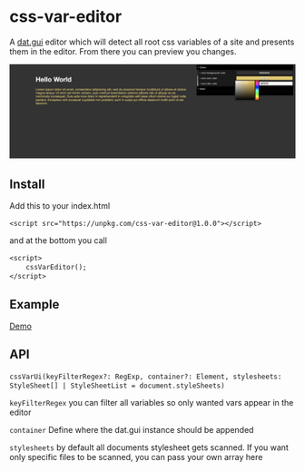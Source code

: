 # css-var-editor
A [dat.gui](https://github.com/dataarts/dat.gui) editor which will detect all
root css variables of a site and presents them in the editor.
From there you can preview you changes.

![Example](./docs/example.png)

## Install


Add this to your index.html

    <script src="https://unpkg.com/css-var-editor@1.0.0"></script>
    
and at the bottom you call

    <script>
        cssVarEditor();
    </script>

## Example 

[Demo](https://faebeee.github.io/css-var-editor/index.html)


## API

    cssVarUi(keyFilterRegex?: RegExp, container?: Element, stylesheets: StyleSheet[] | StyleSheetList = document.styleSheets)


`keyFilterRegex` you can filter all variables so only wanted vars appear in the editor

`container` Define where the dat.gui instance should be appended

`stylesheets` by default all documents stylesheet gets scanned. If you want only specific files to 
be scanned, you can pass your own array here
